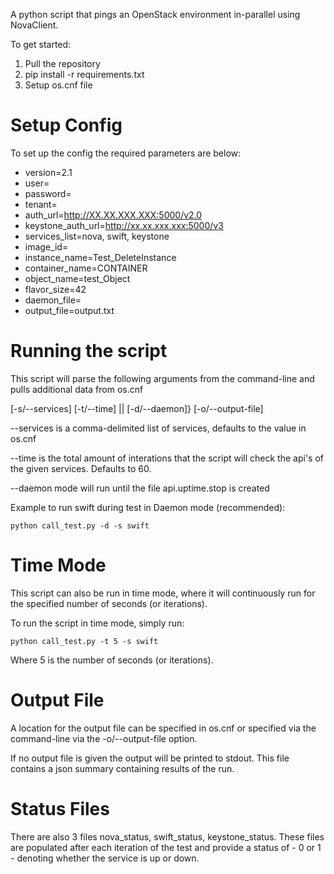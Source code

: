 A python script that pings an OpenStack environment in-parallel using NovaClient.

To get started:

1. Pull the repository
2. pip install -r requirements.txt
3. Setup os.cnf file

Setup Config
=============
To set up the config the required parameters are below:

  * version=2.1
  * user= <required>
  * password= <required>
  * tenant= <required>
  * auth_url=http://XX.XX.XXX.XXX:5000/v2.0
  * keystone_auth_url=http://xx.xx.xxx.xxx:5000/v3
  * services_list=nova, swift, keystone
  * image_id= <required>
  * instance_name=Test_DeleteInstance
  * container_name=CONTAINER
  * object_name=test_Object
  * flavor_size=42
  * daemon_file=
  * output_file=output.txt

Running the script
=================

This script will parse the following arguments from the command-line and pulls additional data from os.cnf

[-s/--services] [-t/--time] || [-d/--daemon]} [-o/--output-file]

--services is a comma-delimited list of services, defaults to the value in os.cnf

--time is the total amount of interations that the script will check the api's of the given services. Defaults to 60.

--daemon mode will run until the file api.uptime.stop is created

Example to run swift during test in Daemon mode (recommended):

    python call_test.py -d -s swift

Time Mode
===========

This script can also be run in time mode, where it will continuously run for the specified number of seconds (or iterations).

To run the script in time mode, simply run:

    python call_test.py -t 5 -s swift

Where 5 is the number of seconds (or iterations).

Output File
===========

A location for the output file can be specified in os.cnf or specified via the command-line via the -o/--output-file option.

If no output file is given the output will be printed to stdout.  This file contains a json summary containing results of the run.

Status Files
============

There are also 3 files nova_status, swift_status, keystone_status.  These files are populated after each iteration of the test and provide a status of - 0 or 1 - denoting whether the service is up or down.
